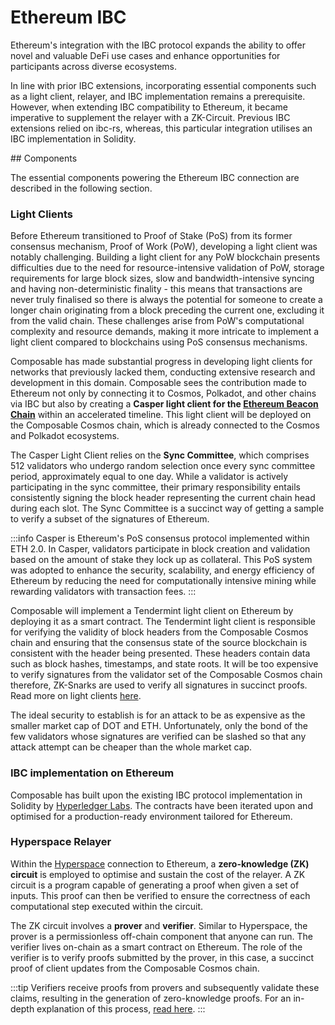# Ethereum IBC

Ethereum's integration with the IBC protocol expands the ability to offer novel and valuable DeFi use cases and enhance opportunities for participants across diverse ecosystems.

In line with prior IBC extensions, incorporating essential components such as a light client, relayer, and IBC implementation remains a prerequisite. However, when extending IBC compatibility to Ethereum, it became imperative to supplement the relayer with a ZK-Circuit. Previous IBC extensions relied on ibc-rs, whereas, this particular integration utilises an IBC implementation in Solidity.

## Components

The essential components powering the Ethereum IBC connection are described in the following section.

### Light Clients
Before Ethereum transitioned to Proof of Stake (PoS) from its former consensus mechanism, Proof of Work (PoW), developing a light client was notably challenging. Building a light client for any PoW blockchain presents difficulties due to the need for resource-intensive validation of PoW, storage requirements for large block sizes, slow and bandwidth-intensive syncing and having non-deterministic finality - this means that transactions are never truly finalised so there is always the potential for someone to create a longer chain originating from a block preceding the current one, excluding it from the valid chain. These challenges arise from PoW's computational complexity and resource demands, making it more intricate to implement a light client compared to blockchains using PoS consensus mechanisms.

Composable has made substantial progress in developing light clients for networks that previously lacked them, conducting extensive research and development in this domain. Composable sees the contribution made to Ethereum not only by connecting it to Cosmos, Polkadot, and other chains via IBC but also by creating a **Casper light client for the [Ethereum Beacon Chain](https://ethereum.org/en/roadmap/beacon-chain/#what-is-the-beacon-chain)** within an accelerated timeline. This light client will be deployed on the Composable Cosmos chain, which is already connected to the Cosmos and Polkadot ecosystems.

The Casper Light Client relies on the **Sync Committee**, which comprises 512 validators who undergo random selection once every sync committee period, approximately equal to one day. While a validator is actively participating in the sync committee, their primary responsibility entails consistently signing the block header representing the current chain head during each slot. The Sync Committee is a succinct way of getting a sample to verify a subset of the signatures of Ethereum. 

:::info
Casper is Ethereum's PoS consensus protocol implemented within ETH 2.0. In Casper, validators participate in block creation and validation based on the amount of stake they lock up as collateral. This PoS system was adopted to enhance the security, scalability, and energy efficiency of Ethereum by reducing the need for computationally intensive mining while rewarding validators with transaction fees.
:::

Composable will implement a Tendermint light client on Ethereum by deploying it as a smart contract. The Tendermint light client is responsible for verifying the validity of block headers from the Composable Cosmos chain and ensuring that the consensus state of the source blockchain is consistent with the header being presented. These headers contain data such as block hashes, timestamps, and state roots. It will be too expensive to verify signatures from  the validator set of the Composable Cosmos chain therefore, ZK-Snarks are used to verify all signatures in succinct proofs. Read more on light clients [here](light-clients.md).

The ideal security to establish is for an attack to be as expensive as the smaller market cap of DOT and ETH. Unfortunately, only the bond of the few validators whose signatures are verified can be slashed so that any attack attempt can be cheaper than the whole market cap. 

### IBC implementation on Ethereum
Composable has built upon the existing IBC protocol implementation in Solidity by [Hyperledger Labs](https://github.com/hyperledger-labs/yui-ibc-solidity). The contracts have been iterated upon and optimised for a production-ready environment tailored for Ethereum. 

### Hyperspace Relayer
Within the [Hyperspace](hyperspace-relayer.md) connection to Ethereum, a **zero-knowledge (ZK) circuit** is employed to optimise and sustain the cost of the relayer. A ZK circuit is a program capable of generating a proof when given a set of inputs. This proof can then be verified to ensure the correctness of each computational step executed within the circuit. 

The ZK circuit involves a **prover** and **verifier**. Similar to Hyperspace, the prover is a permissionless off-chain component that anyone can run. The verifier lives on-chain as a smart contract on Ethereum. The role of the verifier is to verify proofs submitted by the prover, in this case, a succinct proof of client updates from the Composable Cosmos chain.

:::tip
Verifiers receive proofs from provers and subsequently validate these claims, resulting in the generation of zero-knowledge proofs. For an in-depth explanation of this process, [read here](https://ethereum.org/en/developers/docs/zksnarks).
:::
